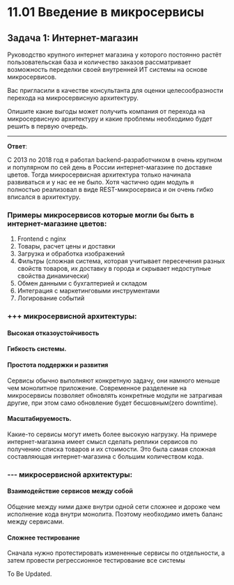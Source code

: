 # 11.01 Введение в микросервисы

## Задача 1: Интернет-магазин

Руководство крупного интернет магазина у которого постоянно растёт пользовательская база и количество заказов рассматривает возможность переделки своей внутренней ИТ системы на основе микросервисов. 

Вас пригласили в качестве консультанта для оценки целесообразности перехода на микросервисную архитектуру. 

Опишите какие выгоды может получить компания от перехода на микросервисную архитектуру и какие проблемы необходимо будет решить в первую очередь.

---

**Ответ**:

С 2013 по 2018 год я работал backend-разработчиком в очень крупном и популярном по сей день в России интернет-магазине по доставке цветов.
Тогда микросервисная архитектура только начинала развиваться и у нас ее не было. Хотя частично один модуль 
я полностью реализовал в виде REST-микросервиса и он очень гибко вписался в архитектуру.

### Примеры микросервисов которые могли бы быть в интернет-магазине цветов:

1. Frontend с nginx
2. Товары, расчет цены и доставки
3. Загрузка и обработка изображений
4. Фильтры (сложная система, которая учитывает пересечения разных свойств товаров, их доставку в города и скрывает недоступные свойства динамически) 
5. Обмен данными с бухгалтерией и складом
6. Интеграция с маркетинговыми инструментами
7. Логирование событий

### +++ микросервисной архитектуры:

#### Высокая отказоустойчивость

#### Гибкость системы.


#### Простота поддержки и развития

Сервисы обычно выполняют конкретную задачу, они намного меньше чем монолитное приложение.
Современное разделение на микросервисы позволяет обновлять конкретные модули не затрагивая другие, при этом само обновление
будет бесшовным(zero downtime).

#### Масштабируемость. 

Какие-то сервисы могут иметь более высокую нагрузку.
На примере интернет-магазина имеет смысл сделать реплики сервисов по получению списка товаров и их стоимости. 
Это была самая сложная составляющая интернет-магазина с большим количеством кода.  


### --- микросервисной архитектуры:

#### Взаимодействие сервисов между собой 

Общение между ними даже внутри одной сети сложнее и дороже чем исполнение кода внутри монолита. 
Поэтому необходимо иметь баланс между сервисами.

#### Сложнее тестирование

Сначала нужно протестировать измененные сервисы по отдельности, а затем провести регрессионное тестирование все системы

To Be Updated.